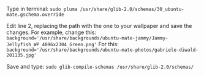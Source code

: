Type in terminal:
`sudo pluma /usr/share/glib-2.0/schemas/30_ubuntu-mate.gschema.override`

Edit line 2, replacing the path with the one to your wallpaper and save the changes.
For example, change this:
`background='/usr/share/backgrounds/ubuntu-mate-jammy/Jammy-Jellyfish_WP_4096x2304_Green.png'`
For this:
`background='/usr/share/backgrounds/ubuntu-mate-photos/gabriele-diwald-201135.jpg'`

Save and type:
`sudo glib-compile-schemas /usr/share/glib-2.0/schemas/`
